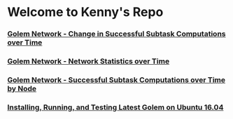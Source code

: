 # Welcome to Kenny's Repo

### [Golem Network - Change in Successful Subtask Computations over Time](https://kascheri12.github.io/golem-network-change-in-subtask-success)

### [Golem Network - Network Statistics over Time](https://kascheri12.github.io/golem-network)

### [Golem Network - Successful Subtask Computations over Time by Node](https://kascheri12.github.io/golem-network-success-report)

### [Installing, Running, and Testing Latest Golem on Ubuntu 16.04](https://kascheri12.github.io/ubuntu_deployment)

